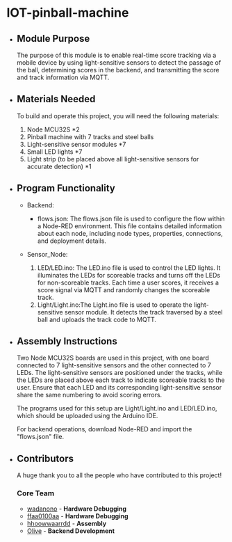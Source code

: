 # IOT-pinball-machine

* ## Module Purpose
   The purpose of this module is to enable real-time score tracking via a mobile device by using light-sensitive sensors to detect the passage of the ball, determining scores in the backend, and transmitting the score and track information via MQTT.


* ## Materials Needed
   To build and operate this project, you will need the following materials:
    1. Node MCU32S *2
    2. Pinball machine with 7 tracks and steel balls
    3. Light-sensitive sensor modules *7
    4. Small LED lights *7
    5. Light strip (to be placed above all light-sensitive sensors for accurate detection) *1


* ## Program Functionality
  * Backend:
    * flows.json: The flows.json file is used to configure the flow within a Node-RED environment. This file contains detailed information about each node, including      node types, properties, connections, and deployment details. 
 
  * Sensor_Node:
    1. LED/LED.ino: The LED.ino file is used to control the LED lights. It illuminates the LEDs for scoreable tracks and turns off the LEDs for non-scoreable tracks. Each time a user scores, it receives a score signal via MQTT and randomly changes the scoreable track.
    2. Light/Light.ino:The Light.ino file is used to operate the light-sensitive sensor module. It detects the track traversed by a steel ball and uploads the track code to MQTT.
   

* ## Assembly Instructions
  Two Node MCU32S boards are used in this project, with one board connected to 7 light-sensitive sensors and the other connected to 7 LEDs. The light-sensitive sensors are positioned under the tracks, while the LEDs are placed above each track to indicate scoreable tracks to the user. Ensure that each LED and its corresponding light-sensitive sensor share the same numbering to avoid scoring errors.

  The programs used for this setup are Light/Light.ino and LED/LED.ino, which should be uploaded using the Arduino IDE.
  
  For backend operations, download Node-RED and import the "flows.json" file.

* ## Contributors

   A huge thank you to all the people who have contributed to this project!

   ### Core Team

   - [wadanono](https://github.com/wadanono) - **Hardware Debugging**
   - [ffaa0100aa](https://github.com/ffaa0100aa) - **Hardware Debugging**
   - [hhoowwaarrdd](https://github.com/hhoowwaarrdd) - **Assembly**
   - [Olive](https://github.com/Olive020) - **Backend Development**



